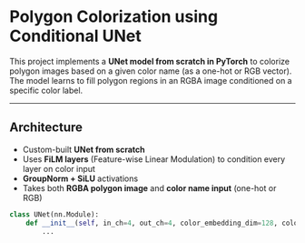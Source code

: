 #  Polygon Colorization using Conditional UNet

This project implements a **UNet model from scratch in PyTorch** to colorize polygon images based on a given color name (as a one-hot or RGB vector). The model learns to fill polygon regions in an RGBA image conditioned on a specific color label.

---

##  Architecture

- Custom-built **UNet from scratch**
- Uses **FiLM layers** (Feature-wise Linear Modulation) to condition every layer on color input
- **GroupNorm + SiLU** activations
- Takes both **RGBA polygon image** and **color name input** (one-hot or RGB)

```python
class UNet(nn.Module):
    def __init__(self, in_ch=4, out_ch=4, color_embedding_dim=128, color_input_dim=9):
        ...
